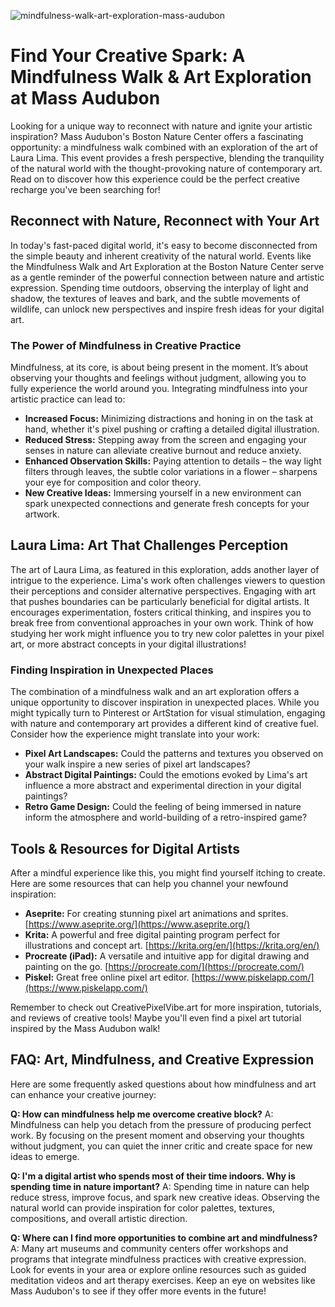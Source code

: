 ![mindfulness-walk-art-exploration-mass-audubon](https://images.pexels.com/photos/28709522/pexels-photo-28709522.jpeg?auto=compress&cs=tinysrgb&fit=crop&h=627&w=1200)

# Find Your Creative Spark: A Mindfulness Walk & Art Exploration at Mass Audubon

Looking for a unique way to reconnect with nature and ignite your artistic inspiration? Mass Audubon's Boston Nature Center offers a fascinating opportunity: a mindfulness walk combined with an exploration of the art of Laura Lima. This event provides a fresh perspective, blending the tranquility of the natural world with the thought-provoking nature of contemporary art. Read on to discover how this experience could be the perfect creative recharge you've been searching for!

## Reconnect with Nature, Reconnect with Your Art

In today's fast-paced digital world, it's easy to become disconnected from the simple beauty and inherent creativity of the natural world. Events like the Mindfulness Walk and Art Exploration at the Boston Nature Center serve as a gentle reminder of the powerful connection between nature and artistic expression. Spending time outdoors, observing the interplay of light and shadow, the textures of leaves and bark, and the subtle movements of wildlife, can unlock new perspectives and inspire fresh ideas for your digital art.

### The Power of Mindfulness in Creative Practice

Mindfulness, at its core, is about being present in the moment. It’s about observing your thoughts and feelings without judgment, allowing you to fully experience the world around you. Integrating mindfulness into your artistic practice can lead to:

*   **Increased Focus:** Minimizing distractions and honing in on the task at hand, whether it's pixel pushing or crafting a detailed digital illustration.
*   **Reduced Stress:** Stepping away from the screen and engaging your senses in nature can alleviate creative burnout and reduce anxiety.
*   **Enhanced Observation Skills:** Paying attention to details – the way light filters through leaves, the subtle color variations in a flower – sharpens your eye for composition and color theory.
*   **New Creative Ideas:** Immersing yourself in a new environment can spark unexpected connections and generate fresh concepts for your artwork.

## Laura Lima: Art That Challenges Perception

The art of Laura Lima, as featured in this exploration, adds another layer of intrigue to the experience. Lima's work often challenges viewers to question their perceptions and consider alternative perspectives. Engaging with art that pushes boundaries can be particularly beneficial for digital artists. It encourages experimentation, fosters critical thinking, and inspires you to break free from conventional approaches in your own work. Think of how studying her work might influence you to try new color palettes in your pixel art, or more abstract concepts in your digital illustrations!

### Finding Inspiration in Unexpected Places

The combination of a mindfulness walk and an art exploration offers a unique opportunity to discover inspiration in unexpected places. While you might typically turn to Pinterest or ArtStation for visual stimulation, engaging with nature and contemporary art provides a different kind of creative fuel. Consider how the experience might translate into your work:

*   **Pixel Art Landscapes:** Could the patterns and textures you observed on your walk inspire a new series of pixel art landscapes?
*   **Abstract Digital Paintings:** Could the emotions evoked by Lima's art influence a more abstract and experimental direction in your digital paintings?
*   **Retro Game Design:** Could the feeling of being immersed in nature inform the atmosphere and world-building of a retro-inspired game?

## Tools & Resources for Digital Artists

After a mindful experience like this, you might find yourself itching to create. Here are some resources that can help you channel your newfound inspiration:

*   **Aseprite:** For creating stunning pixel art animations and sprites. [https://www.aseprite.org/](https://www.aseprite.org/)
*   **Krita:** A powerful and free digital painting program perfect for illustrations and concept art. [https://krita.org/en/](https://krita.org/en/)
*   **Procreate (iPad):** A versatile and intuitive app for digital drawing and painting on the go. [https://procreate.com/](https://procreate.com/)
*   **Piskel:** Great free online pixel art editor. [https://www.piskelapp.com/](https://www.piskelapp.com/)

Remember to check out CreativePixelVibe.art for more inspiration, tutorials, and reviews of creative tools! Maybe you'll even find a pixel art tutorial inspired by the Mass Audubon walk!

## FAQ: Art, Mindfulness, and Creative Expression

Here are some frequently asked questions about how mindfulness and art can enhance your creative journey:

**Q: How can mindfulness help me overcome creative block?**
A: Mindfulness can help you detach from the pressure of producing perfect work. By focusing on the present moment and observing your thoughts without judgment, you can quiet the inner critic and create space for new ideas to emerge.

**Q: I'm a digital artist who spends most of their time indoors. Why is spending time in nature important?**
A: Spending time in nature can help reduce stress, improve focus, and spark new creative ideas. Observing the natural world can provide inspiration for color palettes, textures, compositions, and overall artistic direction.

**Q: Where can I find more opportunities to combine art and mindfulness?**
A: Many art museums and community centers offer workshops and programs that integrate mindfulness practices with creative expression. Look for events in your area or explore online resources such as guided meditation videos and art therapy exercises. Keep an eye on websites like Mass Audubon's to see if they offer more events in the future!
